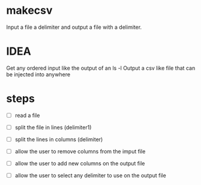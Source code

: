 # makecsv
Input a file a delimiter and output a file with a delimiter.

# IDEA
Get any ordered input like the output of an ls -l
Output a csv like file that can be injected into anywhere

# steps
- [ ] read a file
- [ ] split the file in lines (delimiter1)
- [ ] split the lines in columns (delimiter)
- [ ] allow the user to remove columns from the imput file
- [ ] allow the user to add new columns on the output file
- [ ] allow the user to select any delimiter to use on the output file

